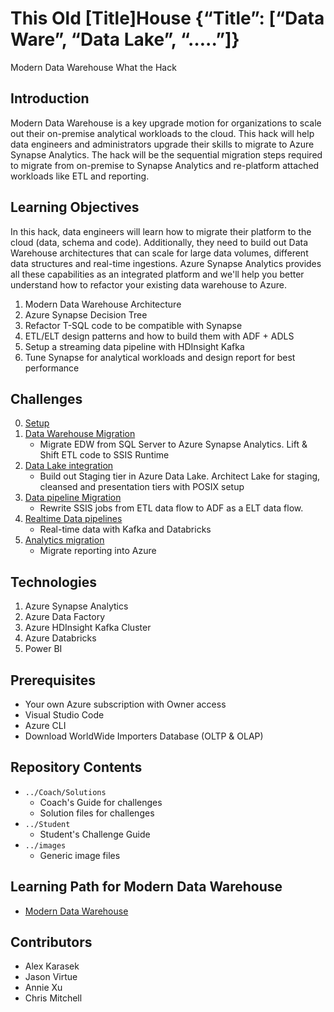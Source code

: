 # This Old [Title]House  {“Title”: [“Data Ware”, “Data Lake”, “…..”]}
Modern Data Warehouse What the Hack

## Introduction
Modern Data Warehouse is a key upgrade motion for organizations to scale out their on-premise analytical workloads to the cloud.  This hack will help data engineers and administrators upgrade their skills to migrate to Azure Synapse Analytics. The hack will be the sequential migration steps required to migrate from on-premise to Synapse Analytics and re-platform attached workloads like ETL and reporting.

## Learning Objectives
In this hack, data engineers will learn how to migrate their platform to the cloud (data, schema and code).  Additionally, they need to build out Data Warehouse architectures that can scale for large data volumes, different data structures and real-time ingestions.  Azure Synapse Analytics provides all these capabilities as an integrated platform and we'll help you better understand how to refactor your existing data warehouse to Azure.  
1. Modern Data Warehouse Architecture
1. Azure Synapse Decision Tree
1. Refactor T-SQL code to be compatible with Synapse
1. ETL/ELT design patterns and how to build them with ADF + ADLS
1. Setup a streaming data pipeline with HDInsight Kafka
1. Tune Synapse for analytical workloads and design report for best performance

## Challenges

0. [Setup](/Student/Challenges/Challenge0/readme.md)
1. [Data Warehouse Migration](/Student/Challenges/Challenge1/readme.md)
   - Migrate EDW from SQL Server to Azure Synapse Analytics.  Lift & Shift ETL code to SSIS Runtime
1. [Data Lake integration](/Student/Challenges/Challenge2/README.md)
   - Build out Staging tier in Azure Data Lake.  Architect Lake for staging, cleansed and presentation tiers with POSIX setup
1. [Data pipeline Migration](/Student/Challenges/Challenge3/README.md) 
   - Rewrite SSIS jobs from ETL data flow  to ADF as a ELT data flow.
1. [Realtime Data pipelines](/Student/Challenges/Challenge4/README.md)
   - Real-time data with Kafka and Databricks
1. [Analytics migration](/Student/Challenges/Challenge5/README.md)
   - Migrate reporting into Azure

## Technologies
1. Azure Synapse Analytics
2. Azure Data Factory
3. Azure HDInsight Kafka Cluster
4. Azure Databricks
5. Power BI

## Prerequisites
- Your own Azure subscription with Owner access
- Visual Studio Code
- Azure CLI
- Download WorldWide Importers Database (OLTP & OLAP)

## Repository Contents
- `../Coach/Solutions`
  - Coach's Guide for challenges
  - Solution files for challenges
- `../Student`
  - Student's Challenge Guide
- `../images`
  - Generic image files

## Learning Path for Modern Data Warehouse

- [Modern Data Warehouse](https://github.com/bhitney/Learning-Plans/wiki/Modern-Data-Warehouse)


## Contributors
- Alex Karasek
- Jason Virtue
- Annie Xu
- Chris Mitchell